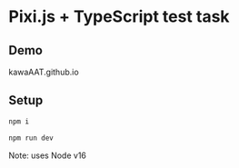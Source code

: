 # Pixi.js + TypeScript test task

## Demo
kawaAAT.github.io

## Setup
```bash
npm i
```
```bash
npm run dev
```

Note: uses Node v16
